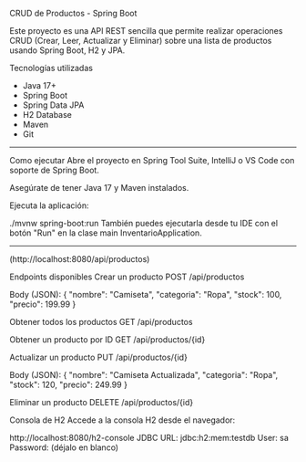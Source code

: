 CRUD de Productos - Spring Boot

Este proyecto es una API REST sencilla que permite realizar operaciones CRUD (Crear, Leer, Actualizar y Eliminar) sobre una lista de productos usando Spring Boot, H2 y JPA.

Tecnologías utilizadas

- Java 17+  
- Spring Boot  
- Spring Data JPA  
- H2 Database  
- Maven  
- Git

---

Como ejecutar 
Abre el proyecto en Spring Tool Suite, IntelliJ o VS Code con soporte de Spring Boot.

Asegúrate de tener Java 17 y Maven instalados.

Ejecuta la aplicación:

./mvnw spring-boot:run
También puedes ejecutarla desde tu IDE con el botón "Run" en la clase main InventarioApplication.

---
(http://localhost:8080/api/productos)

Endpoints disponibles
Crear un producto
POST /api/productos

Body (JSON):
{
  "nombre": "Camiseta",
  "categoria": "Ropa",
  "stock": 100,
  "precio": 199.99
}

Obtener todos los productos
GET /api/productos

Obtener un producto por ID
GET /api/productos/{id}

Actualizar un producto
PUT /api/productos/{id}

Body (JSON):
{
  "nombre": "Camiseta Actualizada",
  "categoria": "Ropa",
  "stock": 120,
  "precio": 249.99
}

Eliminar un producto
DELETE /api/productos/{id}

Consola de H2
Accede a la consola H2 desde el navegador:

http://localhost:8080/h2-console
JDBC URL: jdbc:h2:mem:testdb
User: sa
Password: (déjalo en blanco)

